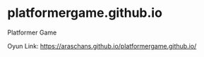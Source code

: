 # platformergame.github.io
Platformer Game

Oyun Link:
https://araschans.github.io/platformergame.github.io/
